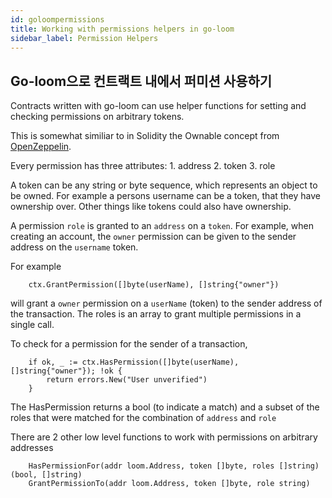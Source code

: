 ```yaml
---
id: goloompermissions
title: Working with permissions helpers in go-loom
sidebar_label: Permission Helpers
---
```

## Go-loom으로 컨트랙트 내에서 퍼미션 사용하기

Contracts written with go-loom can use helper functions for setting and checking permissions on arbitrary tokens.

This is somewhat similiar to in Solidity the Ownable concept from [OpenZeppelin](https://github.com/OpenZeppelin/openzeppelin-solidity/blob/master/contracts/ownership/Ownable.sol).

Every permission has three attributes: 1. address 2. token 3. role

A token can be any string or byte sequence, which represents an object to be owned. For example a persons username can be a token, that they have ownership over. Other things like tokens could also have ownership.

A permission `role` is granted to an `address` on a `token`. For example, when creating an account, the `owner` permission can be given to the sender address on the `username` token.

For example

        ctx.GrantPermission([]byte(userName), []string{"owner"})
    

will grant a `owner` permission on a `userName` (token) to the sender address of the transaction. The roles is an array to grant multiple permissions in a single call.

To check for a permission for the sender of a transaction,

        if ok, _ := ctx.HasPermission([]byte(userName), []string{"owner"}); !ok {
            return errors.New("User unverified")
        }
    

The HasPermission returns a bool (to indicate a match) and a subset of the roles that were matched for the combination of `address` and `role`

There are 2 other low level functions to work with permissions on arbitrary addresses

        HasPermissionFor(addr loom.Address, token []byte, roles []string) (bool, []string)
        GrantPermissionTo(addr loom.Address, token []byte, role string)